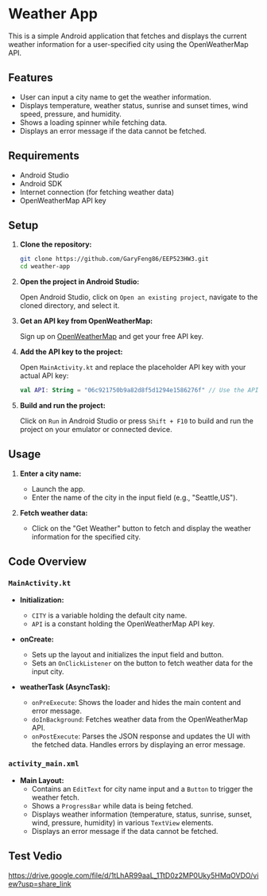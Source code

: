 
# Weather App

This is a simple Android application that fetches and displays the current weather information for a user-specified city using the OpenWeatherMap API.

## Features

- User can input a city name to get the weather information.
- Displays temperature, weather status, sunrise and sunset times, wind speed, pressure, and humidity.
- Shows a loading spinner while fetching data.
- Displays an error message if the data cannot be fetched.

## Requirements

- Android Studio
- Android SDK
- Internet connection (for fetching weather data)
- OpenWeatherMap API key

## Setup

1. **Clone the repository:**

    ```bash
    git clone https://github.com/GaryFeng86/EEP523HW3.git
    cd weather-app
    ```

2. **Open the project in Android Studio:**

    Open Android Studio, click on `Open an existing project`, navigate to the cloned directory, and select it.

3. **Get an API key from OpenWeatherMap:**

    Sign up on [OpenWeatherMap](https://openweathermap.org/) and get your free API key.

4. **Add the API key to the project:**

    Open `MainActivity.kt` and replace the placeholder API key with your actual API key:

    ```kotlin
    val API: String = "06c921750b9a82d8f5d1294e1586276f" // Use the API key
    ```

5. **Build and run the project:**

    Click on `Run` in Android Studio or press `Shift + F10` to build and run the project on your emulator or connected device.

## Usage

1. **Enter a city name:**
    - Launch the app.
    - Enter the name of the city in the input field (e.g., "Seattle,US").
    
2. **Fetch weather data:**
    - Click on the "Get Weather" button to fetch and display the weather information for the specified city.

## Code Overview

### `MainActivity.kt`

- **Initialization:**
  - `CITY` is a variable holding the default city name.
  - `API` is a constant holding the OpenWeatherMap API key.

- **onCreate:**
  - Sets up the layout and initializes the input field and button.
  - Sets an `OnClickListener` on the button to fetch weather data for the input city.

- **weatherTask (AsyncTask):**
  - `onPreExecute`: Shows the loader and hides the main content and error message.
  - `doInBackground`: Fetches weather data from the OpenWeatherMap API.
  - `onPostExecute`: Parses the JSON response and updates the UI with the fetched data. Handles errors by displaying an error message.

### `activity_main.xml`

- **Main Layout:**
  - Contains an `EditText` for city name input and a `Button` to trigger the weather fetch.
  - Shows a `ProgressBar` while data is being fetched.
  - Displays weather information (temperature, status, sunrise, sunset, wind, pressure, humidity) in various `TextView` elements.
  - Displays an error message if the data cannot be fetched.

## Test Vedio

https://drive.google.com/file/d/1tLhAR99aaL_1TtD0z2MP0Uky5HMqOVDO/view?usp=share_link
